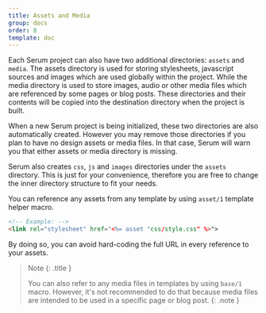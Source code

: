 ```yaml
---
title: Assets and Media
group: docs
order: 8
template: doc
---
```


Each Serum project can also have two additional directories: `assets` and
`media`. The assets directory is used for storing stylesheets, javascript
sources and images which are used globally within the project. While the media
directory is used to store images, audio or other media files which are
referenced by some pages or blog posts. These directories and their contents
will be copied into the destination directory when the project is built.

When a new Serum project is being initialized, these two directories are also
automatically created. However you may remove those directories if you plan to
have no design assets or media files. In that case, Serum will warn you that
either assets or media directory is missing.

Serum also creates `css`, `js` and `images` directories under the `assets`
directory. This is just for your convenience, therefore you are free to change
the inner directory structure to fit your needs.

You can reference any assets from any template by using `asset/1` template
helper macro.

```html
<!-- Example: -->
<link rel="stylesheet" href="<%= asset "css/style.css" %>">
```

By doing so, you can avoid hard-coding the full URL in every reference to
your assets.

> Note
> {: .title }
>
> You can also refer to any media files in templates by using `base/1` macro.
> However, it's not recommended to do that because media files are intended
> to be used in a specific page or blog post.
{: .note }

